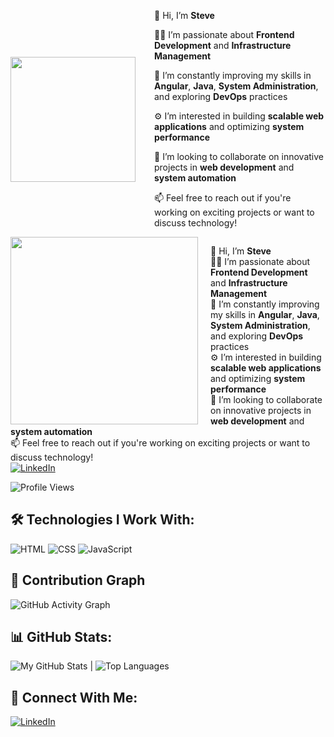 <div style="display: flex; align-items: center;">
    <img src="https://media.giphy.com/media/qgQUggAC3Pfv687qPC/giphy.gif" style="width: 200px; height: 200px; object-fit: cover; margin-right: 30px;"/>
    <div>
        <p>👋 Hi, I’m <strong>Steve</strong></p>
        <p>👨‍💻 I’m passionate about <strong>Frontend Development</strong> and <strong>Infrastructure Management</strong></p>
        <p>🌱 I’m constantly improving my skills in <strong>Angular</strong>, <strong>Java</strong>, <strong>System Administration</strong>, and exploring <strong>DevOps</strong> practices</p>
        <p>⚙️ I’m interested in building <strong>scalable web applications</strong> and optimizing <strong>system performance</strong></p>
        <p>💞️ I’m looking to collaborate on innovative projects in <strong>web development</strong> and <strong>system automation</strong></p>
        <p>📫 Feel free to reach out if you're working on exciting projects or want to discuss technology!</p>
    </div>
</div>

<img src="https://media.giphy.com/media/qgQUggAC3Pfv687qPC/giphy.gif" width="300" align="left" style="margin-right: 20px;"/>

👋  Hi, I’m **Steve**  
👨‍💻  I’m passionate about **Frontend Development** and **Infrastructure Management**  
🌱  I’m constantly improving my skills in **Angular**, **Java**, **System Administration**, and exploring **DevOps** practices  
⚙️  I’m interested in building **scalable web applications** and optimizing **system performance**  
💞️  I’m looking to collaborate on innovative projects in **web development** and **system automation**  
📫  Feel free to reach out if you're working on exciting projects or want to discuss technology!  
[![LinkedIn](https://img.shields.io/badge/LinkedIn-0A66C2?style=for-the-badge&logo=linkedin&logoColor=white)](https://linkedin.com/in/yourprofile)

![Profile Views](https://komarev.com/ghpvc/?username=steve-237&color=blue)

## 🛠 Technologies I Work With:
![HTML](https://img.shields.io/badge/HTML-E34F26?style=for-the-badge&logo=html5&logoColor=white)
![CSS](https://img.shields.io/badge/CSS-1572B6?style=for-the-badge&logo=css3&logoColor=white)
![JavaScript](https://img.shields.io/badge/JavaScript-F7DF1E?style=for-the-badge&logo=javascript&logoColor=black)

## 🌱 Contribution Graph
![GitHub Activity Graph](https://github-readme-activity-graph.vercel.app/graph?username=steve-237&theme=react-dark)

## 📊 GitHub Stats:
![My GitHub Stats](https://github-readme-stats.vercel.app/api?username=steve-237&show_icons=true&theme=radical) | ![Top Languages](https://github-readme-stats.vercel.app/api/top-langs/?username=steve-237&layout=compact&theme=radical)

## 🔗 Connect With Me:
[![LinkedIn](https://img.shields.io/badge/LinkedIn-0A66C2?style=for-the-badge&logo=linkedin&logoColor=white)](https://linkedin.com/in/yourprofile)
<!---
steve-237/steve-237 is a ✨ special ✨ repository because its `README.md` (this file) appears on your GitHub profile.
You can click the Preview link to take a look at your changes.
--->
